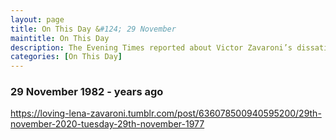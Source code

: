```yaml
---
layout: page
title: On This Day &#124; 29 November
maintitle: On This Day
description: The Evening Times reported about Victor Zavaroni’s dissatisfaction with newspaper reporting of Lena’s illness, and her plans for the future.
categories: [On This Day]
---
```


### 29 November 1982 - <span id="age1"></span> years ago
 <div class="tumblr-post" data-href="https://embed.tumblr.com/embed/post/EL5qzF68tHkfhqTj4tuwlw/636078500940595200" data-did="1326fcf867518f6fc3bcb178fa32315e8bb21b81"><a href="https://loving-lena-zavaroni.tumblr.com/post/636078500940595200/29th-november-2020-tuesday-29th-november-1977">https://loving-lena-zavaroni.tumblr.com/post/636078500940595200/29th-november-2020-tuesday-29th-november-1977</a></div>  <script async src="https://assets.tumblr.com/post.js"></script>

<!-- Script for calculating number of years ago -->
<script>
var dob = '19791126';
var year = Number(dob.substr(0, 4));
var month = Number(dob.substr(4, 2)) - 1;
var day = Number(dob.substr(6, 2));
var today = new Date();
var age1 = today.getFullYear() - year;
if (today.getMonth() < month || (today.getMonth() == month && today.getDate() < day)) {
age1--;
}
document.getElementById("age1").innerHTML=age1;
</script>
